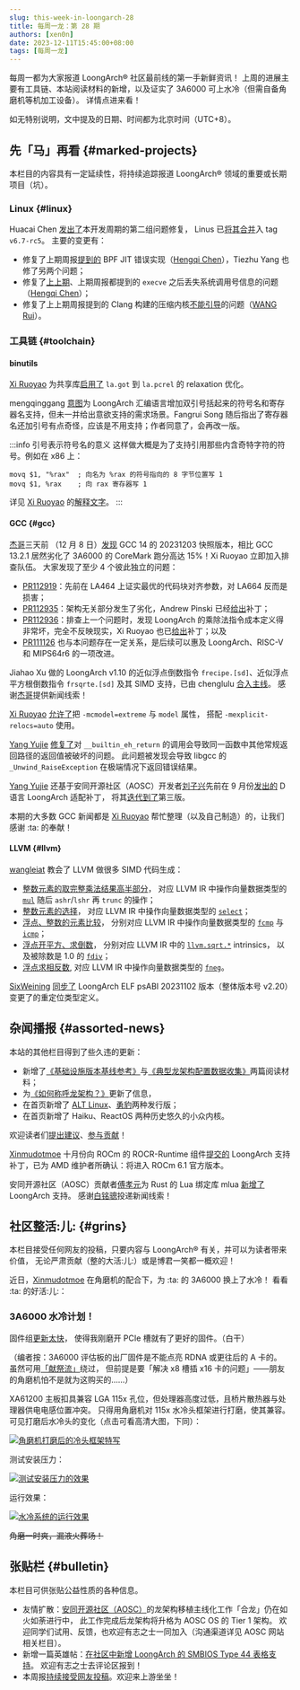 ```yaml
---
slug: this-week-in-loongarch-28
title: 每周一龙：第 28 期
authors: [xen0n]
date: 2023-12-11T15:45:00+08:00
tags: [每周一龙]
---
```


每周一都为大家报道 LoongArch&reg; 社区最前线的第一手新鲜资讯！
上周的进展主要有工具链、本站阅读材料的新增，以及证实了 3A6000 可上水冷（但需自备角磨机等机加工设备）。
详情点进来看！

<!-- truncate -->

如无特别说明，文中提及的日期、时间都为北京时间（UTC+8）。

## 先「马」再看 {#marked-projects}

本栏目的内容具有一定延续性，将持续追踪报道 LoongArch&reg; 领域的重要或长期项目（坑）。

### Linux {#linux}

Huacai Chen [发出了](https://lore.kernel.org/loongarch/20231209112317.1542046-1-chenhuacai@loongson.cn/)本开发周期的第二组问题修复，
Linus 已[将其合并](https://github.com/torvalds/linux/commit/b10a3ccaf6e39f6290ca29d7c24604082eacaea0)入 tag `v6.7-rc5`。
主要的变更有：

* 修复了上期周报[提到的](../2023-12-05-this-week-in-loongarch-27/index.md#linux)
  BPF JIT 错误实现（[Hengqi Chen][chenhengqi]），Tiezhu Yang 也修了另两个问题；
* 修复了[上上期](../2023-11-27-this-week-in-loongarch-26.md#linux)、上期周报都提到的
  `execve` 之后丢失系统调用号信息的问题（[Hengqi Chen][chenhengqi]）；
* 修复了上上期周报提到的 Clang 构建的压缩内核[不能引导](https://github.com/ClangBuiltLinux/linux/issues/1962)的问题（[WANG Rui][heiher]）。

[chenhengqi]: https://github.com/chenhengqi
[heiher]: https://github.com/heiher

### 工具链 {#toolchain}

#### binutils

[Xi Ruoyao][xry111] 为共享库[启用了](https://sourceware.org/pipermail/binutils/2023-December/130991.html)
`la.got` 到 `la.pcrel` 的 relaxation 优化。

mengqinggang [意图](https://sourceware.org/pipermail/binutils/2023-December/130993.html)为
LoongArch 汇编语言增加双引号括起来的符号名和寄存器名支持，但未一并给出意欲支持的需求场景。Fangrui Song
随后指出了寄存器名还加引号有点奇怪，应该是不用支持；作者同意了，会再改一版。

:::info 引号表示符号名的意义
这样做大概是为了支持引用那些内含奇特字符的符号。例如在 x86 上：

```
movq $1, "%rax"  ; 向名为 %rax 的符号指向的 8 字节位置写 1
movq $1, %rax    ; 向 rax 寄存器写 1
```

详见 [Xi Ruoyao][xry111] 的[解释文字](https://github.com/loongson-community/areweloongyet/pull/105#discussion_r1417857333)。
:::

#### GCC {#gcc}

[杰哥][jiegec]三天前
（12 月 8 日）[发现](https://github.com/loongson-community/discussions/issues/23)
GCC 14 的 20231203 快照版本，相比 GCC 13.2.1 居然劣化了 3A6000 的 CoreMark 跑分高达 15%！Xi Ruoyao
立即加入排查队伍。
大家发现了至少 4 个彼此独立的问题：

* [PR112919]：先前在 LA464 上证实最优的代码块对齐参数，对 LA664 反而是损害；
* [PR112935]：架构无关部分发生了劣化，Andrew Pinski
  已经[给出](https://gcc.gnu.org/pipermail/gcc-patches/2023-December/640030.html)补丁；
* [PR112936]：排查上一个问题时，发现 LoongArch 的乘除法指令成本定义得非常坏，完全不反映现实，Xi Ruoyao
  也已[给出](https://gcc.gnu.org/pipermail/gcc-patches/2023-December/640012.html)补丁；以及
* [PR111126] 也与本问题存在一定关系，是后续可以惠及 LoongArch、RISC-V 和 MIPS64r6 的一项改进。

[PR112919]: https://gcc.gnu.org/PR112919
[PR112935]: https://gcc.gnu.org/PR112935
[PR112936]: https://gcc.gnu.org/PR112936
[PR111126]: https://gcc.gnu.org/PR111126

Jiahao Xu 做的 LoongArch v1.10 的近似浮点倒数指令 `frecipe.[sd]`、近似浮点平方根倒数指令 `frsqrte.[sd]`
及其 SIMD 支持，已由 chenglulu [合入主线](https://github.com/gcc-mirror/gcc/commit/61f1001f2f4ab9128e5eb6e9a4adbbb0f9f0bc75)。
感谢[杰哥][jiegec]提供新闻线索！

[Xi Ruoyao][xry111] [允许了](https://gcc.gnu.org/pipermail/gcc-patches/2023-December/639748.html)把 `-mcmodel=extreme` 与 `model` 属性，
搭配 `-mexplicit-relocs=auto` 使用。

[Yang Yujie][scylaac] [修复了](https://gcc.gnu.org/pipermail/gcc-patches/2023-December/639651.html)对
`__builtin_eh_return` 的调用会导致同一函数中其他常规返回路径的返回值被破坏的问题。
此问题被发现会导致 libgcc 的 `_Unwind_RaiseException` 在极端情况下返回错误结果。

[Yang Yujie][scylaac] 还基于安同开源社区（AOSC）开发者[刘子兴](https://github.com/liushuyu)先前在
9 月份[发出的](https://gcc.gnu.org/pipermail/gcc-patches/2023-September/631260.html)
D 语言 LoongArch 适配补丁，
将其[迭代到了](https://gcc.gnu.org/pipermail/gcc-patches/2023-December/638912.html)第三版。

本期的大多数 GCC 新闻都是 [Xi Ruoyao][xry111] 帮忙整理（以及自己制造）的，让我们感谢 :ta: 的奉献！

[jiegec]: https://github.com/jiegec
[scylaac]: https://github.com/scylaac
[xry111]: https://github.com/xry111

#### LLVM {#llvm}

[wangleiat](https://github.com/wangleiat) 教会了 LLVM 做很多 SIMD 代码生成：

* [整数元素的取完整乘法结果高半部分](https://github.com/llvm/llvm-project/commit/e9cd197d15300f186a5a32092103add65fbd3f50)，
  对应 LLVM IR 中操作向量数据类型的 [`mul`][llvm-langref-mul] 随后
  `ashr`/`lshr` 再 `trunc` 的操作；
* [整数元素的选择](https://github.com/llvm/llvm-project/commit/de21308f78f3b0f0910638dbdac90967150d19f0)，
  对应 LLVM IR 中操作向量数据类型的 [`select`][llvm-langref-select]；
* [浮点、整数的元素比较](https://github.com/llvm/llvm-project/pull/74700)，
  分别对应 LLVM IR 中操作向量数据类型的 [`fcmp`][llvm-langref-fcmp]
  与 [`icmp`][llvm-langref-icmp]；
* [浮点开平方、求倒数](https://github.com/llvm/llvm-project/pull/74795)，
  分别对应 LLVM IR 中的 [`llvm.sqrt.*`][llvm-langref-sqrt] intrinsics，
  以及被除数是 1.0 的 [`fdiv`][llvm-langref-fdiv]；
* [浮点求相反数](https://github.com/llvm/llvm-project/commit/cdc37325669c0321328a7245083c427b229e79e9),
  对应 LLVM IR 中操作向量数据类型的 [`fneg`][llvm-langref-fneg]。

[llvm-langref-fcmp]: https://llvm.org/docs/LangRef.html#fcmp-instruction
[llvm-langref-fdiv]: https://llvm.org/docs/LangRef.html#fdiv-instruction
[llvm-langref-fneg]: https://llvm.org/docs/LangRef.html#fneg-instruction
[llvm-langref-icmp]: https://llvm.org/docs/LangRef.html#icmp-instruction
[llvm-langref-mul]: https://llvm.org/docs/LangRef.html#mul-instruction
[llvm-langref-select]: https://llvm.org/docs/LangRef.html#select-instruction
[llvm-langref-sqrt]: https://llvm.org/docs/LangRef.html#llvm-sqrt-intrinsic

[SixWeining](https://github.com/SixWeining)
[同步了](https://github.com/llvm/llvm-project/pull/73345)
LoongArch ELF psABI 20231102 版本（整体版本号 v2.20）变更了的重定位类型定义。

## 杂闻播报 {#assorted-news}

本站的其他栏目得到了些久违的更新：

* 新增了[《基础设施版本基线参考》](/docs/baseline-reference/)与[《典型龙架构配置数据收集》](/docs/collection-of-typical-configurations/)两篇阅读材料；
* 为[《如何称呼龙架构？》](/docs/loong-or-loongarch/)更新了信息，
* 在首页新增了 [ALT Linux](https://en.altlinux.org/Main_Page)、[勇豹](https://github.com/sunhaiyong1978/Yongbao)两种发行版；
* 在首页新增了 Haiku、ReactOS 两种历史悠久的小众内核。

欢迎读者们[提出建议](https://github.com/loongson-community/areweloongyet/issues)、[参与贡献](https://github.com/loongson-community/areweloongyet/pulls)！

[Xinmudotmoe] 十月份向 ROCm 的 ROCR-Runtime
组件[提交的](https://github.com/ROCm/ROCR-Runtime/pull/168)
LoongArch 支持补丁，已为 AMD 维护者所确认：将进入 ROCm 6.1 官方版本。

[Xinmudotmoe]: https://github.com/Xinmudotmoe

安同开源社区（AOSC）贡献者[傅孝元](https://github.com/eatradish)为 Rust 的 Lua 绑定库
mlua [新增了](https://github.com/khvzak/mlua/pull/339) LoongArch 支持。
感谢[白铭骢](https://github.com/MingcongBai)投递新闻线索！

## 社区整活:儿: {#grins}

本栏目接受任何网友的投稿，只要内容与 LoongArch&reg; 有关，并可以为读者带来价值，
无论严肃贡献（整的大活:儿:）或是博君一笑都一概欢迎！

近日，[Xinmudotmoe] 在角磨机的配合下，为 :ta: 的 3A6000 换上了水冷！
看看 :ta: 的好活:儿:：

### 3A6000 水冷计划！

固件组[更新太快](https://github.com/loongson/Firmware/pull/79)，
使得我刚磨开 PCIe 槽就有了更好的固件。（白干）

（编者按：3A6000 评估板的出厂固件是不能点亮 RDNA 或更往后的 A 卡的。
虽然可用[「献祭流」](https://github.com/loongson/Firmware/issues/74#issuecomment-1831442404)绕过，
但前提是要「解决 x8 槽插 x16 卡的问题」——朋友的角磨机怕不是就为这购买的……）

XA61200 主板扣具兼容 LGA 115x 孔位，但处理器高度过低，且桥片散热器与处理器供电电感位置冲突。
只得用角磨机对 115x 水冷头框架进行打磨，使其兼容。
可见打磨后水冷头的变化（点击可看高清大图，下同）：

<!-- convert reduced-frame-closeup.jpg -resize 816x459 reduced-frame-closeup@0.25x.webp -->
[![角磨机打磨后的冷头框架特写](./reduced-frame-closeup@0.25x.webp)](./reduced-frame-closeup.jpg)

测试安装压力：

<!-- convert pressure-test.jpg -resize 512x230 -rotate 90 pressure-test@0.125x.webp -->
[![测试安装压力的效果](./pressure-test@0.125x.webp)](./pressure-test.jpg)

运行效果：

<!-- convert final-effect.jpg -resize 460x460 final-effect@0.25x.webp -->
[![水冷系统的运行效果](./final-effect@0.25x.webp)](./final-effect.jpg)

~~角磨一时爽，漏液火葬场！~~

## 张贴栏 {#bulletin}

本栏目可供张贴公益性质的各种信息。

* 友情扩散：[安同开源社区（AOSC）][aosc]的龙架构移植主线化工作「合龙」仍在如火如荼进行中，
  此工作完成后龙架构将升格为 AOSC OS 的 Tier 1 架构。
  欢迎同学们试用、反馈，也欢迎有志之士一同加入（沟通渠道详见 AOSC 网站相关栏目）。
* 新增一篇英雄帖：[在社区中新增 LoongArch 的 SMBIOS Type 44 表格支持](https://github.com/loongson-community/discussions/issues/28)。
  欢迎有志之士去评论区报到！
* 本周报[持续接受网友投稿][call-for-submissions]。欢迎来上游坐坐！

[aosc]: https://aosc.io
[call-for-submissions]: https://github.com/loongson-community/areweloongyet/issues/16
